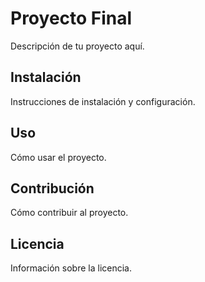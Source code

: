 # Proyecto Final

Descripción de tu proyecto aquí.

## Instalación

Instrucciones de instalación y configuración.

## Uso

Cómo usar el proyecto.

## Contribución

Cómo contribuir al proyecto.

## Licencia

Información sobre la licencia. 
